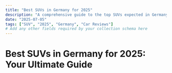 ```yaml
---
title: "Best SUVs in Germany for 2025"
description: "A comprehensive guide to the top SUVs expected in Germany for the 2025 model year."
date: "2025-07-05"
tags: ["SUV", "2025", "Germany", "Car Reviews"]
# Add any other fields required by your collection schema here
---
```


# Best SUVs in Germany for 2025: Your Ultimate Guide
